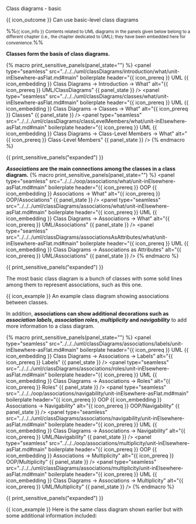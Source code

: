 <span id="title">Class diagrams - basic </span>

<span id="outcomes">{{ icon_outcome }} Can use basic-level class diagrams</span>

<div id="body">

%%<small>{{ icon_info }} Contents related to UML diagrams in the panels given below belong to a different chapter (i.e., the chapter dedicated to UML); they have been embedded here for convenience.</small>%%

**Classes form the basis of class diagrams.**

{% macro print_sensitive_panels(panel_state="") %}
<panel type="seamless" src="../../../uml/classDiagrams/introduction/what/unit-inElsewhere-asFlat.md#main" boilerplate header="{{ icon_prereq }} UML {{ icon_embedding }} Class Diagrams → Introduction → What" alt="{{ icon_prereq }} UML/ClassDiagrams" {{ panel_state }} />
<panel type="seamless" src="../../../uml/classDiagrams/classes/what/unit-inElsewhere-asFlat.md#main" boilerplate header="{{ icon_prereq }} UML {{ icon_embedding }} Class Diagrams → Classes → What" alt="{{ icon_prereq }} Classes" {{ panel_state }} />
<panel type="seamless" src="../../../uml/classDiagrams/classLevelMembers/what/unit-inElsewhere-asFlat.md#main" boilerplate header="{{ icon_prereq }} UML {{ icon_embedding }} Class Diagrams → Class-Level Members → What" alt="{{ icon_prereq }} Class-Level Members" {{ panel_state }} />
{% endmacro %}


{{ print_sensitive_panels("expanded") }}

**_Associations_ are the main connections among the classes in a class diagram.**
{% macro print_sensitive_panels(panel_state="") %}
<panel type="seamless" src="../../../oop/associations/what/unit-inElsewhere-asFlat.md#main" boilerplate header="{{ icon_prereq }} OOP {{ icon_embedding }} Associations → What" alt="{{ icon_prereq }} OOP/Associations" {{ panel_state }} />
<panel type="seamless" src="../../../uml/classDiagrams/associations/what/unit-inElsewhere-asFlat.md#main" boilerplate header="{{ icon_prereq }} UML {{ icon_embedding }} Class Diagrams → Associations → What" alt="{{ icon_prereq }} UML/Associations" {{ panel_state }} />
<panel type="seamless" src="../../../uml/classDiagrams/associationsAsAttributes/what/unit-inElsewhere-asFlat.md#main" boilerplate header="{{ icon_prereq }} UML {{ icon_embedding }} Class Diagrams → Associations as Attributes" alt="{{ icon_prereq }} UML/Associations" {{ panel_state }} />
{% endmacro %}


{{ print_sensitive_panels("expanded") }}

The most basic class diagram is a bunch of classes with some solid lines among them to represent associations, such as this one.

<box>

{{ icon_example }} An example class diagram showing associations between classes.
<p/><pic eager src="{{baseUrl}}/modeling/modelingStructures/classDiagramsBasic/images/ageListCalculatorPersonMinimal.png" width="450" />
<p/>

</box>

In addition, **associations can show additional decorations such as _association labels_, _association roles_, _multiplicity_ and _navigability_** to add more information to a class diagram.

{% macro print_sensitive_panels(panel_state="") %}
<panel type="seamless" src="../../../uml/classDiagrams/associations/labels/unit-inElsewhere-asFlat.md#main" boilerplate header="{{ icon_prereq }} UML {{ icon_embedding }} Class Diagrams → Associations → Labels" alt="{{ icon_prereq }} Labels" {{ panel_state }} />
<panel type="seamless" src="../../../uml/classDiagrams/associations/roles/unit-inElsewhere-asFlat.md#main" boilerplate header="{{ icon_prereq }} UML {{ icon_embedding }} Class Diagrams → Associations → Roles" alt="{{ icon_prereq }} Roles" {{ panel_state }} />
<panel type="seamless" src="../../../oop/associations/navigability/unit-inElsewhere-asFlat.md#main" boilerplate header="{{ icon_prereq }} OOP {{ icon_embedding }} Associations → Navigability" alt="{{ icon_prereq }} OOP/Navigability" {{ panel_state }} />
<panel type="seamless" src="../../../uml/classDiagrams/associations/navigability/unit-inElsewhere-asFlat.md#main" boilerplate header="{{ icon_prereq }} UML {{ icon_embedding }} Class Diagrams → Associations → Navigability" alt="{{ icon_prereq }} UML/Navigability" {{ panel_state }} />
<panel type="seamless" src="../../../oop/associations/multiplicity/unit-inElsewhere-asFlat.md#main" boilerplate header="{{ icon_prereq }} OOP {{ icon_embedding }} Associations → Multiplicity" alt="{{ icon_prereq }} OOP/Multiplicity" {{ panel_state }} />
<panel type="seamless" src="../../../uml/classDiagrams/associations/multiplicity/unit-inElsewhere-asFlat.md#main" boilerplate header="{{ icon_prereq }} UML {{ icon_embedding }} Class Diagrams → Associations → Multiplicity" alt="{{ icon_prereq }} UML/Multiplicity" {{ panel_state }} />
{% endmacro %}

{{ print_sensitive_panels("expanded") }}

<box>

{{ icon_example }} Here is the same class diagram shown earlier but with some additional information included:
<p/><pic eager src="{{baseUrl}}/modeling/modelingStructures/classDiagramsBasic/images/ageListCalculatorPerson.png" width="450" />
<p/>

</box>


</div>

<div id="extras">
  <include src="exercisesPanel.md" boilerplate/>
</div>
